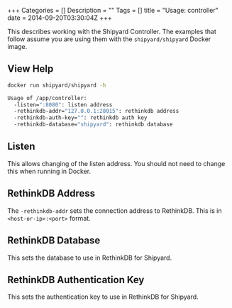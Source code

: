 +++
Categories = []
Description = ""
Tags = []
title = "Usage: controller"
date = 2014-09-20T03:30:04Z
+++

This describes working with the Shipyard Controller.  The examples that follow assume you are using them with the `shipyard/shipyard` Docker image.

## View Help
```bash
docker run shipyard/shipyard -h

Usage of /app/controller:
  -listen=":8080": listen address
  -rethinkdb-addr="127.0.0.1:28015": rethinkdb address
  -rethinkdb-auth-key="": rethinkdb auth key
  -rethinkdb-database="shipyard": rethinkdb database
```

## Listen
This allows changing of the listen address.  You should not need to change this when running in Docker.

## RethinkDB Address
The `-rethinkdb-addr` sets the connection address to RethinkDB.  This is in `<host-or-ip>:<port>` format.

## RethinkDB Database
This sets the database to use in RethinkDB for Shipyard.

## RethinkDB Authentication Key
This sets the authentication key to use in RethinkDB for Shipyard.
